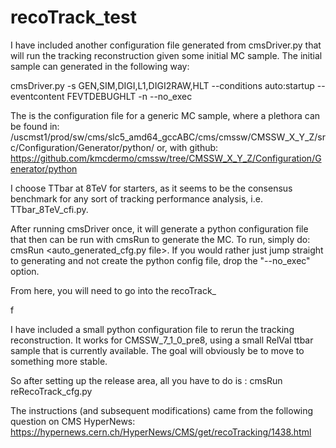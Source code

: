 recoTrack_test
==============

I have included another configuration file generated from cmsDriver.py that will run the tracking reconstruction given some initial MC sample.  The initial sample can generated in the following way:

cmsDriver.py <Sample cfi.py file> -s GEN,SIM,DIGI,L1,DIGI2RAW,HLT --conditions auto:startup --eventcontent FEVTDEBUGHLT  -n <number of events> --no_exec

The <Sample cfi.py file> is the configuration file for a generic MC sample, where a plethora can be found in:  /uscmst1/prod/sw/cms/slc5_amd64_gccABC/cms/cmssw/CMSSW_X_Y_Z/src/Configuration/Generator/python/
or, with github:
https://github.com/kmcdermo/cmssw/tree/CMSSW_X_Y_Z/Configuration/Generator/python

I choose TTbar at 8TeV for starters, as it seems to be the consensus benchmark for any sort of tracking performance analysis, i.e. TTbar_8TeV_cfi.py. 

After running cmsDriver once, it will generate a python configuration file that then can be run with cmsRun to generate the MC.  To run, simply do: cmsRun <auto_generated_cfg.py file>.  If you would rather just jump straight to generating and not create the python config file, drop the "--no_exec" option. 

From here, you will need to go into the recoTrack_


f

I have included a small python configuration file to rerun the tracking reconstruction.  It works for CMSSW_7_1_0_pre8, using a small RelVal ttbar sample that is currently available.  The goal will obviously be to move to something more stable. 

So after setting up the release area, all you have to do is : cmsRun reRecoTrack_cfg.py


The instructions (and subsequent modifications) came from the following question on CMS HyperNews:
https://hypernews.cern.ch/HyperNews/CMS/get/recoTracking/1438.html

